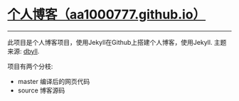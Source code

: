 # [个人博客（aa1000777.github.io）](http://aa1000777.github.io/)

----------

此项目是个人博客项目，使用Jekyll在Github上搭建个人博客，使用Jekyll. 主题来源: [dbyll](https://github.com/dbtek/dbyll).

项目有两个分枝:
 - master         编译后的网页代码
 - source         博客源码
